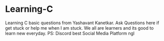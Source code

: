 # Learning-C
Learning C basic questions from Yashavant Kanetkar.
Ask Questions here if get stuck or help me when I am stuck.
We all are learners and its good to learn new everyday.
PS:
Discord best Social Media Platform ngl
